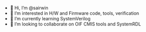 - 👋 Hi, I’m @sairwin
- 👀 I’m interested in H/W and Firmware code, tools, verification
- 🌱 I’m currently learning SystemVerilog
- 💞️ I’m looking to collaborate on OIF CMIS tools and SystemRDL

<!---
sairwin/sairwin is a ✨ special ✨ repository because its `README.md` (this file) appears on your GitHub profile.
You can click the Preview link to take a look at your changes.
--->
